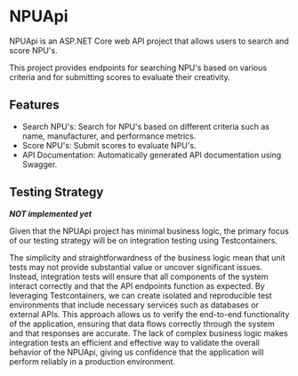 # NPUApi  

NPUApi is an ASP.NET Core web API project that allows users to search and score NPU's. 

This project provides endpoints for searching NPU's based on various criteria and for submitting scores to evaluate their creativity.

## Features  

- Search NPU's: Search for NPU's based on different criteria such as name, manufacturer, and performance metrics.
- Score NPU's: Submit scores to evaluate NPU's.
- API Documentation: Automatically generated API documentation using Swagger.


## Testing Strategy  

***NOT implemented yet***

Given that the NPUApi project has minimal business logic, the primary focus of our testing strategy will be on integration testing using Testcontainers. 

The simplicity and straightforwardness of the business logic mean that unit tests may not provide substantial value or uncover significant issues. 
Instead, integration tests will ensure that all components of the system interact correctly and that the API endpoints function as expected. 
By leveraging Testcontainers, we can create isolated and reproducible test environments that include necessary services such as databases or external APIs. 
This approach allows us to verify the end-to-end functionality of the application, ensuring that data flows correctly through the system and that responses are accurate. 
The lack of complex business logic makes integration tests an efficient and effective way to validate the overall behavior of the NPUApi, giving us confidence that the application will perform reliably in a production environment.